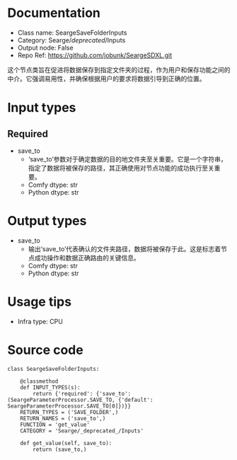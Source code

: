 # Documentation
- Class name: SeargeSaveFolderInputs
- Category: Searge/_deprecated_/Inputs
- Output node: False
- Repo Ref: https://github.com/jobunk/SeargeSDXL.git

这个节点类旨在促进将数据保存到指定文件夹的过程，作为用户和保存功能之间的中介。它强调易用性，并确保根据用户的要求将数据引导到正确的位置。

# Input types
## Required
- save_to
    - ‘save_to’参数对于确定数据的目的地文件夹至关重要。它是一个字符串，指定了数据将被保存的路径，其正确使用对节点功能的成功执行至关重要。
    - Comfy dtype: str
    - Python dtype: str

# Output types
- save_to
    - 输出‘save_to’代表确认的文件夹路径，数据将被保存于此。这是标志着节点成功操作和数据正确路由的关键信息。
    - Comfy dtype: str
    - Python dtype: str

# Usage tips
- Infra type: CPU

# Source code
```
class SeargeSaveFolderInputs:

    @classmethod
    def INPUT_TYPES(s):
        return {'required': {'save_to': (SeargeParameterProcessor.SAVE_TO, {'default': SeargeParameterProcessor.SAVE_TO[0]})}}
    RETURN_TYPES = ('SAVE_FOLDER',)
    RETURN_NAMES = ('save_to',)
    FUNCTION = 'get_value'
    CATEGORY = 'Searge/_deprecated_/Inputs'

    def get_value(self, save_to):
        return (save_to,)
```